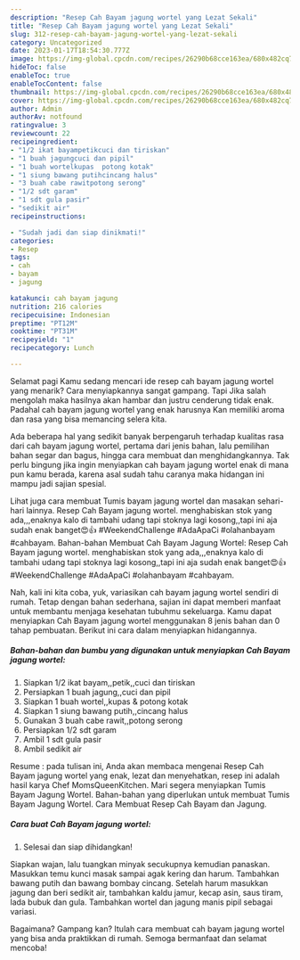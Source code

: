 ```yaml
---
description: "Resep Cah Bayam jagung wortel yang Lezat Sekali"
title: "Resep Cah Bayam jagung wortel yang Lezat Sekali"
slug: 312-resep-cah-bayam-jagung-wortel-yang-lezat-sekali
category: Uncategorized
date: 2023-01-17T18:54:30.777Z
image: https://img-global.cpcdn.com/recipes/26290b68cce163ea/680x482cq70/cah-bayam-jagung-wortel-foto-resep-utama.jpg
hideToc: false
enableToc: true
enableTocContent: false
thumbnail: https://img-global.cpcdn.com/recipes/26290b68cce163ea/680x482cq70/cah-bayam-jagung-wortel-foto-resep-utama.jpg
cover: https://img-global.cpcdn.com/recipes/26290b68cce163ea/680x482cq70/cah-bayam-jagung-wortel-foto-resep-utama.jpg
author: Admin
authorAv: notfound
ratingvalue: 3
reviewcount: 22
recipeingredient:
- "1/2 ikat bayampetikcuci dan tiriskan"
- "1 buah jagungcuci dan pipil"
- "1 buah wortelkupas  potong kotak"
- "1 siung bawang putihcincang halus"
- "3 buah cabe rawitpotong serong"
- "1/2 sdt garam"
- "1 sdt gula pasir"
- "sedikit air"
recipeinstructions:

- "Sudah jadi dan siap dinikmati!"
categories:
- Resep
tags:
- cah
- bayam
- jagung

katakunci: cah bayam jagung 
nutrition: 216 calories
recipecuisine: Indonesian
preptime: "PT12M"
cooktime: "PT31M"
recipeyield: "1"
recipecategory: Lunch

---
```



Selamat pagi Kamu sedang mencari ide resep cah bayam jagung wortel yang menarik? Cara menyiapkannya sangat gampang. Tapi Jika salah mengolah maka hasilnya akan hambar dan justru cenderung tidak enak. Padahal cah bayam jagung wortel yang enak harusnya Kan memiliki aroma dan rasa yang bisa memancing selera kita.


Ada beberapa hal yang sedikit banyak berpengaruh terhadap kualitas rasa dari cah bayam jagung wortel, pertama dari jenis bahan, lalu pemilihan bahan segar dan bagus, hingga cara membuat dan menghidangkannya. Tak perlu bingung jika ingin menyiapkan cah bayam jagung wortel enak di mana pun kamu berada, karena asal sudah tahu caranya maka hidangan ini mampu jadi sajian spesial.

Lihat juga cara membuat Tumis bayam jagung wortel dan masakan sehari-hari lainnya. Resep Cah Bayam jagung wortel. menghabiskan stok yang ada,,,enaknya kalo di tambahi udang tapi stoknya lagi kosong,,tapi ini aja sudah enak banget😍👍 #WeekendChallenge #AdaApaCi #olahanbayam #cahbayam. Bahan-bahan Membuat Cah Bayam Jagung Wortel: Resep Cah Bayam jagung wortel. menghabiskan stok yang ada,,,enaknya kalo di tambahi udang tapi stoknya lagi kosong,,tapi ini aja sudah enak banget😍👍 #WeekendChallenge #AdaApaCi #olahanbayam #cahbayam.


Nah, kali ini kita coba, yuk, variasikan cah bayam jagung wortel sendiri di rumah. Tetap dengan bahan sederhana, sajian ini dapat memberi manfaat untuk membantu menjaga kesehatan tubuhmu sekeluarga. Kamu dapat menyiapkan Cah Bayam jagung wortel menggunakan 8 jenis bahan dan 0 tahap pembuatan. Berikut ini cara dalam menyiapkan hidangannya.

<!--inarticleads1-->

##### Bahan-bahan dan bumbu yang digunakan untuk menyiapkan Cah Bayam jagung wortel:

1. Siapkan 1/2 ikat bayam,,petik,,cuci dan tiriskan
1. Persiapkan 1 buah jagung,,cuci dan pipil
1. Siapkan 1 buah wortel,,kupas &amp; potong kotak
1. Siapkan 1 siung bawang putih,,cincang halus
1. Gunakan 3 buah cabe rawit,,potong serong
1. Persiapkan 1/2 sdt garam
1. Ambil 1 sdt gula pasir
1. Ambil sedikit air


Resume : pada tulisan ini, Anda akan membaca mengenai Resep Cah Bayam jagung wortel yang enak, lezat dan menyehatkan, resep ini adalah hasil karya Chef MomsQueenKitchen. Mari segera menyiapkan Tumis Bayam Jagung Wortel. Bahan-bahan yang diperlukan untuk membuat Tumis Bayam Jagung Wortel. Cara Membuat Resep Cah Bayam dan Jagung. 

<!--inarticleads2-->

##### Cara buat Cah Bayam jagung wortel:


1. Selesai dan siap dihidangkan!

Siapkan wajan, lalu tuangkan minyak secukupnya kemudian panaskan. Masukkan temu kunci masak sampai agak kering dan harum. Tambahkan bawang putih dan bawang bombay cincang. Setelah harum masukkan jagung dan beri sedikit air, tambahkan kaldu jamur, kecap asin, saus tiram, lada bubuk dan gula. Tambahkan wortel dan jagung manis pipil sebagai variasi. 

Bagaimana? Gampang kan? Itulah cara membuat cah bayam jagung wortel yang bisa anda praktikkan di rumah. Semoga bermanfaat dan selamat mencoba!
